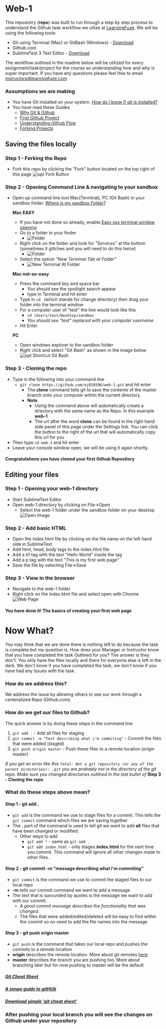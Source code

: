 # Web-1

This reposiotry (**repo**) was built to run through a step by step process to understand the Github task workflow we utlize at [LearningFuze](http://learningfuze.com). We will be using the following tools:
- Git using Terminal (Mac) or GitBash (Windows) - [Download](http://git-scm.com/downloads)
- Github.com
- SublimeText 3 Text Editor - <a href="http://www.sublimetext.com/3" target="_blank">Download</a>

The workflow outlined in the readme below will be utilized for every assignment/task/project for the course so understanding how and why is super important. If you have any questions please feel free to email instructors@learningfuze.com


### Assumptions we are making
- You have Git installed on your system. <a href="http://lmgtfy.com/?q=how+do+i+know+if+git+is+installed+on+my+computer" target="_blank">How do I know if git is installed?</a>
- You have read these Guides
	- [Why Git & Github](https://docs.google.com/document/d/1Kyrj_xEXGja4R_-syhBuoYLo53urUIL_YDNEi56Qi9w/pub)
	- [First Github Project](https://guides.github.com/activities/hello-world/)
	- [Understanding Github Flow](https://guides.github.com/introduction/flow/)
	- [Forking Projects](https://guides.github.com/activities/forking/)

## Saving the files locally

### Step 1 - Forking the Repo
- Fork this repo by clicking the "Fork" button located on the top right of this page
    ![opt Fork Button](https://github.com/ej020586/web-1/blob/assets/assets/fork-circle.jpg?raw=true)

### Step 2 - Opening Command Line & navigating to your sandbox
- Open up command line tool Mac(Terminal), PC (Git Bash) in your sandbox folder. <a href="https://docs.google.com/document/d/1GYqDtY12-RgzrbbHzY7kqxpqP_y_X6c5sNKH9NLqMPM/pub" target="_blank">Where is my sandbox Folder?</a>	

	**Mac EASY**
	- If you have not done so already, enable [Easy osx terminal window opening](https://github.com/ej020586/web-1/blob/osx_easy_terminal/osx_easy_terminal.md)
	- Go to a folder in your finder 
		- ![Folder](https://github.com/ej020586/web-1/blob/osx_easy_terminal/assets/folder.png) 
	- Right click on the folder and look for *"Services"* at the bottom (sometimes it glitches and you will need to do this twice)
		- ![Folder](https://github.com/ej020586/web-1/blob/osx_easy_terminal/assets/services.png) 
	- Select the option *"New Terminal Tab at Folder"* 
		- ![New Terminal At Folder](https://github.com/ej020586/web-1/blob/osx_easy_terminal/assets/new_terminal_tab.png)  

	**Mac not-so-easy**
	- Press the command key and space bar
		- You should see the spotlight search appear
		- type in Terminal and hit enter
	- Type in `cd ` (which stands for change directory) then drag your folder into the terminal window
	- For a computer user of "test" the line would look like this
		- `cd /Users/test/Desktop/sandbox`
		- *You should see "test" replaced with your computer username*
	- Hit Enter

	**PC**
	- Open windows explorer to the sandbox folder
	- Right click and select "Git Bash" as shown in the image below
    ![opt Shortcut Git Bash](https://github.com/ej020586/web-1/blob/assets/assets/windows-git-bash-alt.jpg?raw=true)

### Step 3 - Cloning the repo
- Type in the following into your command line 
	- `git clone https://github.com/ej020586/web-1.git` and hit enter
		- The **clone** command tells git to save the contents of the master branch onto your computer within the current directory.
		- **Note**
			- Using the command above will automatically create a directory with the same name as the Repo. In this example **web-1**
			- The url after the word **clone** can be found in the right hand side panel of this page under the Settings link. You can click the button to the right of the url that will automatically copy this url for you
- Then type `cd web-1` and hit enter
- Leave your console window open, we will be using it again shortly.

#### Congratulations you have cloned your first Github Repository

## Editing your files

### Step 1 - Opening your web-1 directory

- Start SublimeText Editor
- Open web-1 directory by clicking on File->Open
	- Select the web-1 folder under the sandbox folder on your desktop
	![Open Image](https://github.com/ej020586/web-1/blob/assets/assets/open.jpg?raw=true)

### Step 2 - Add basic HTML
- Open the index.html file by clicking on the file name on the left hand side in SublimeText
- Add html, head, body tags to the index.html file
- Add a h1 tag with the text "Hello World" inside the tag
- Add a p tag with the text "This is my first web page"
- Save the file by selecting File->Save

### Step 3 - View in the browser
- Navigate to the web-1 folder
- Right click on the index.html file and select open with Chrome
![Web Page](https://github.com/ej020586/web-1/blob/assets/assets/web-page.jpg?raw=true)

#### You have done it! The basics of creating your first web page

# Now What?
You may think that we are done there is nothing left to do because the task is complete but my question is. How does your Manager or Instructor know that you have completed the task Outlined for you? The answer is they don't. You only have the files locally and there for everyone else is left in the dark. We don't know if you have completed the task, we don't know if you have had any issues with the task.

### How do we address this?
We address the issue by allowing others to see our work through a centeralized Repo (Github.com).

### How do we get our files to Github?

The quick answer is by doing these steps in the command line

1. `git add .` - Add all files for staging
2. `git commit -m "Text describing what i'm commiting"` - Commit the files that were added (staged)
3. `git push origin master` - Push these files to a remote location (origin master)

*If you get an error like this `fatal: Not a git repository (or any of the parent directories): .git` you are probably not in the directory of the git repo. Make sure you changed directories outlined in the last bullet of* **Step 3 - Cloning the repo** 

### What do these steps above mean?

#### Step 1 - git add .
- `git add` is the command we use to stage files for a commit. This tells the `git commit` command which files we are saving together
- The **.** part of the command is used to tell git we want to add **all** files that have been changed or modified.
	- Other ways to add
		- `git add *` - same as `git add .`
		- `git add index.html` - only stages **index.html** for the next time you commit. This command will ignore all other changes made to other files.

#### Step 2 - git commit -m "message describing what i'm commiting"
- `git commit` is the command we use to commit the staged files to our local repo
- **-m** tells our commit command we want to add a message
- The text that is surounded by quotes is the message we want to add with our commit.
	- *A good commit message describes the functionality that was changed*. 
	- The files that were added/edited/deleted will be easy to find within the commit so no need to add the file names into the message

#### Step 3 - git push origin master
- `git push` is the command that takes our local repo and pushes the commits to a remote location
- **origin** describes the remote location. More about git remotes [here](http://git-scm.com/book/en/v2/Git-Basics-Working-with-Remotes)
- **master** describes the branch you are pushing too. More about branching later but for now pushing to master will be the default

##### <a href="https://training.github.com/kit/downloads/github-git-cheat-sheet.pdf" target="_blank">Git Cheat Sheet</a>
##### <a href="http://rogerdudler.github.io/git-guide/" target="_blank">A simpe guide to gitHUb</a>
##### <a href="http://rogerdudler.github.io/git-guide/files/git_cheat_sheet.pdf">Download simple 'git cheat sheet'</a>

### After pushing your local branch you will see the changes on Github under your repository


